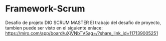 # Framework-Scrum
Desafio de projeto DIO SCRUM MASTER
El trabajo del desafio de proyecto, tambien puede ser visto en el siguiente enlace: https://miro.com/app/board/uXjVNbTV5ag=/?share_link_id=117139005251
